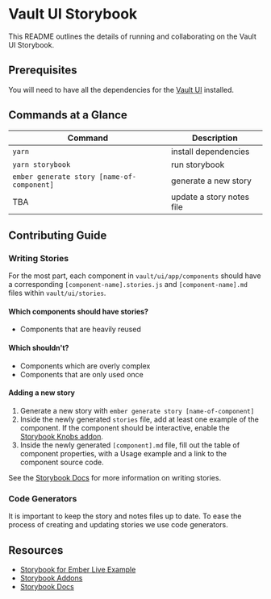 # Vault UI Storybook

This README outlines the details of running and collaborating on the Vault UI Storybook.

## Prerequisites

You will need to have all the dependencies for the [Vault UI](../README.md#prerequisites) installed.

## Commands at a Glance

| Command | Description |
|---|---|
| `yarn` | install dependencies |
| `yarn storybook` | run storybook |
| `ember generate story [name-of-component]` | generate a new story |
| TBA | update a story notes file |

## Contributing Guide

### Writing Stories

For the most part, each component in `vault/ui/app/components` should have a corresponding `[component-name].stories.js` and `[component-name].md` files within `vault/ui/stories`. 

#### Which components should have stories?

- Components that are heavily reused

#### Which shouldn't?

- Components which are overly complex
- Components that are only used once

#### Adding a new story

1. Generate a new story with `ember generate story [name-of-component]`
2. Inside the newly generated `stories` file, add at least one example of the component. If the component should be interactive, enable the [Storybook Knobs addon](https://github.com/storybooks/storybook/tree/master/addons/knobs).
3. Inside the newly generated `[component].md` file, fill out the table of component properties, with a Usage example and a link to the component source code.

See the [Storybook Docs](https://storybook.js.org/docs/basics/introduction/) for more information on writing stories.

### Code Generators

It is  important to keep the story and notes files up to date. To ease the process of creating and updating stories we use code generators.

## Resources

- [Storybook for Ember Live Example](https://storybooks-ember.netlify.com/?path=/story/addon-centered--button)
- [Storybook Addons](https://github.com/storybooks/storybook/tree/master/addons/)
- [Storybook Docs](https://storybook.js.org/docs/basics/introduction/)
